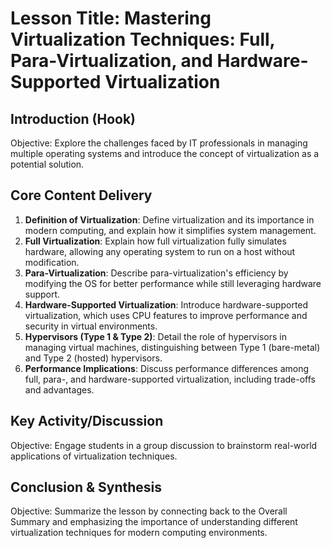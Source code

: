  # Lesson Title: Mastering Virtualization Techniques: Full, Para-Virtualization, and Hardware-Supported Virtualization

## Introduction (Hook)
Objective: Explore the challenges faced by IT professionals in managing multiple operating systems and introduce the concept of virtualization as a potential solution.

## Core Content Delivery
1. **Definition of Virtualization**: Define virtualization and its importance in modern computing, and explain how it simplifies system management.
2. **Full Virtualization**: Explain how full virtualization fully simulates hardware, allowing any operating system to run on a host without modification.
3. **Para-Virtualization**: Describe para-virtualization's efficiency by modifying the OS for better performance while still leveraging hardware support.
4. **Hardware-Supported Virtualization**: Introduce hardware-supported virtualization, which uses CPU features to improve performance and security in virtual environments.
5. **Hypervisors (Type 1 & Type 2)**: Detail the role of hypervisors in managing virtual machines, distinguishing between Type 1 (bare-metal) and Type 2 (hosted) hypervisors.
6. **Performance Implications**: Discuss performance differences among full, para-, and hardware-supported virtualization, including trade-offs and advantages.

## Key Activity/Discussion
Objective: Engage students in a group discussion to brainstorm real-world applications of virtualization techniques.

## Conclusion & Synthesis
Objective: Summarize the lesson by connecting back to the Overall Summary and emphasizing the importance of understanding different virtualization techniques for modern computing environments.